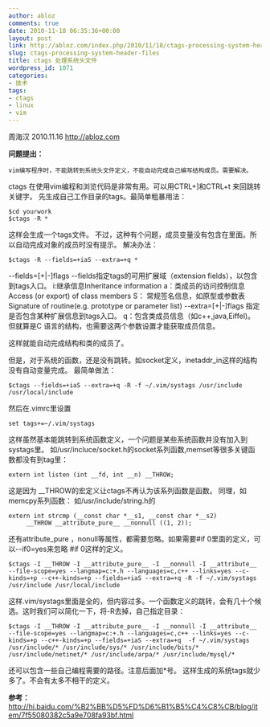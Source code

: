 ```yaml
---
author: abloz
comments: true
date: 2010-11-18 06:35:36+00:00
layout: post
link: http://abloz.com/index.php/2010/11/18/ctags-processing-system-header-files/
slug: ctags-processing-system-header-files
title: ctags 处理系统头文件
wordpress_id: 1071
categories:
- 技术
tags:
- ctags
- linux
- vim
---
```


周海汉 2010.11.16
http://abloz.com

**问题提出：**

```
vim编写程序时，不能跳转到系统头文件定义，不能自动完成自己编写结构成员。需要解决。
```

ctags 在使用vim编程和浏览代码是非常有用。可以用CTRL+]和CTRL+t 来回跳转关键字。
先生成自己工作目录的tags。最简单粗暴用法：

    
    $cd yourwork
    $ctags -R *


这样会生成一个tags文件。
不过，这种有个问题，成员变量没有包含在里面。所以自动完成对象的成员时没有提示。
解决办法：

    
    $ctags -R --fields=+iaS --extra=+q *


--fields=[+|-]flags
--fields指定tags的可用扩展域（extension fields），以包含到tags入口。
i:继承信息Inheritance information
a：类成员的访问控制信息 Access (or export) of class members
S： 常规签名信息，如原型或参数表 Signature of routine(e.g. prototype or parameter list)
--extra=[+|-]flags
指定是否包含某种扩展信息到tags入口。
q：包含类成员信息（如c++,java,Eiffel)。
但就算是C 语言的结构，也需要这两个参数设置才能获取成员信息。

这样就能自动完成结构和类的成员了。

但是，对于系统的函数，还是没有跳转。如socket定义，inetaddr_in这样的结构没有自动变量完成。
最简单做法：

    
    $ctags --fields=+iaS --extra=+q -R -f ~/.vim/systags /usr/include /usr/local/include


然后在.vimrc里设置

    
    set tags+=~/.vim/systags


这样虽然基本能跳转到系统函数定义，一个问题是某些系统函数并没有加入到systags里。
如/usr/incluce/socket.h的socket系列函数,memset等很多关键函数都没有到tag里：

    
    extern int listen (int __fd, int __n) __THROW;


这是因为 __THROW的宏定义让ctags不再认为该系列函数是函数。
同理，如memcpy系列函数：
如/usr/include/string.h的

    
    extern int strcmp (__const char *__s1, __const char *__s2)
         __THROW __attribute_pure__ __nonnull ((1, 2));


还有attribute_pure ，nonull等属性，都需要忽略。如果需要#if 0里面的定义，可以--if0=yes来忽略 #if 0这样的定义。

    
    $ctags -I __THROW -I __attribute_pure__ -I __nonnull -I __attribute__ --file-scope=yes --langmap=c:+.h --languages=c,c++ --links=yes --c-kinds=+p --c++-kinds=+p --fields=+iaS --extra=+q -R -f ~/.vim/systags /usr/include /usr/local/include


这样.vim/systags里面是全的，但内容过多。一个函数定义的跳转，会有几十个候选。这时我们可以简化一下，将-R去掉，自己指定目录：

    
    $ctags -I __THROW -I __attribute_pure__ -I __nonnull -I __attribute__ --file-scope=yes --langmap=c:+.h --languages=c,c++ --links=yes --c-kinds=+p --c++-kinds=+p --fields=+iaS --extra=+q  -f ~/.vim/systags /usr/include/* /usr/include/sys/* /usr/include/bits/*  /usr/include/netinet/* /usr/include/arpa/* /usr/include/mysql/*


还可以包含一些自己编程需要的路径。注意后面加*号。
这样生成的系统tags就少多了。不会有太多不相干的定义。

**参考：**
http://hi.baidu.com/%B2%BB%D5%FD%D6%B1%B5%C4%C8%CB/blog/item/7f55080382c5a9e708fa93bf.html
